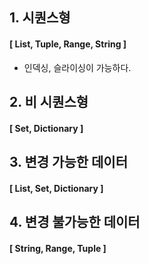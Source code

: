 ## 1. 시퀀스형

#### [ List, Tuple, Range, String ]

- 인덱싱, 슬라이싱이 가능하다.



## 2. 비 시퀀스형

#### [ Set, Dictionary ]



## 3. 변경 가능한 데이터

#### [ List, Set, Dictionary ]



## 4. 변경 불가능한 데이터

#### [ String, Range, Tuple ]